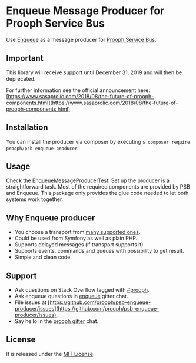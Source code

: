 Enqueue Message Producer for Prooph Service Bus
===============================================

Use [Enqueue](https://github.com/php-enqueue/enqueue-dev) as a message producer for [Prooph Service Bus](https://github.com/prooph/service-bus).

## Important

This library will receive support until December 31, 2019 and will then be deprecated.

For further information see the official announcement here: [https://www.sasaprolic.com/2018/08/the-future-of-prooph-components.html](https://www.sasaprolic.com/2018/08/the-future-of-prooph-components.html)

## Installation

You can install the producer via composer by executing `$ composer require prooph/psb-enqueue-producer`.

## Usage

Check the [EnqueueMessageProducerTest](tests/Functional/EnqueueMessageProducerTest.php). Set up the producer is a straightforward task. Most of
the required components are provided by PSB and Enqueue. This package only provides the glue code needed to let both
systems work together.

## Why Enqueue producer

* You choose a transport from [many supported ones](https://github.com/php-enqueue/enqueue-dev/tree/master/docs/transport).
* Could be used from Symfony as well as plain PHP.
* Supports delayed messages (if transport supports it).
* Supports events, commands and queues with possibility to get result.
* Simple and clean code. 

## Support

- Ask questions on Stack Overflow tagged with [#prooph](https://stackoverflow.com/questions/tagged/prooph).
- Ask enqueue questions in [enqueue](https://gitter.im/php-enqueue/Lobby) gitter chat.
- File issues at [https://github.com/prooph/psb-enqueue-producer/issues](https://github.com/prooph/psb-enqueue-producer/issues).
- Say hello in the [prooph gitter](https://gitter.im/prooph/improoph) chat.

## License

It is released under the [MIT License](LICENSE).
